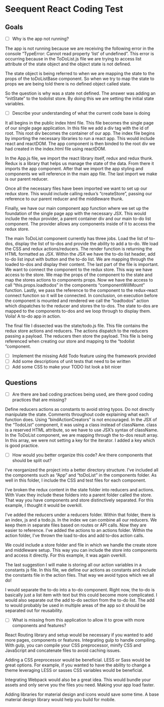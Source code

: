 # Seequent React Coding Test

## Goals

- [ ] Why is the app not running?

The app is not running because we are receiving the following error in the console “TypeError: Cannot read property ‘list’ of undefined”.  This error is occurring because in the ToDoList.js file we are trying to access list attribute of the state object and the object state is not defined. 

The state object is being referred to when we are mapping the state to the props of the toDoListBase component. So when we try to map the state to props we are being told there is no defined object called state.

So the question is why was a state not defined. The answer was adding an “initState” to the todolist store. By doing this we are setting the initial state variables. 

- [ ] Describe your understanding of what the current code base is doing

It all begins in the public index html file. This file becomes the single page of our single page application. In this file we add a div tag with the id of root. This root div becomes the container of our app. The index file begins by importing the necessary libraries to run a react app. This would include react and reactDOM. The app component is then binded to the root div we had created in the index.html file using reactDOM. 

In the App.js file, we import the react library itself,  redux and redux thunk. Redux is a library that helps us manage the state of the data. From there it imports the app component. After that we import the app styling and components we will reference in the main app file. The last import we make is our parent reducer.

Once all the necessary files have been imported we want to set up our redux store. This would include calling redux’s “createStore”, passing our reference to our parent reducer and the middleware thunk.

Finally, we have our main component app function where we set up the foundation of the single page app with the necessary JSX. This would include the redux provider, a parent container div and our main to-do list component. The provider allows any components inside of it to access the redux store.

The main ToDoList component currently has three jobs. Load the list of to-dos, display the list of to-dos and provide the ability to add a to-do.  We load the CSS and redux actions/reducers. The render function is returning the HTML formatted as JSX. Within the JSX we have the to-do list header, add to-do list input with button and the to-do list. We are mapping through the loaded to-dos and display their content. The last part of the file is important. We want to connect the component to the redux store. This way we have access to the store. We map the props of the component to the state and map the stores actions to components props. Now we have the access to call “this.props.loadtodos” in the components “componentWillMount” function. Lastly, we pass the reference to the component to the redux-react connect function so it will be connected. In conclusion, on execution before the component is mounted and rendered we call the “loadtodos” action which dispatches to the reducer and stores the to-dos. The state to-dos are mapped to the components to-dos and we loop through to display them. Voila! A to-do app in action. 

The final file I dissected was the state/todo.js file. This file contains the redux store actions and reducers. The actions dispatch to the reducers passing a payload. The reducers then store the payload. This file is being referenced when creating our store and mapping to the “todolist “component. 


- [ ] Implement the missing Add Todo feature using the framework provided
- [ ] Add some descriptions of unit tests that need to be written
- [ ] Add some CSS to make your TODO list look a bit nicer

## Questions

- [ ] Are there are bad coding practices being used, are there good coding practices that are missing?

Define reducers actions as constants to avoid string typos. Do not directly manipulate the state. Comments throughout code explaining what each function does. Using “bindActionCreators” is not encouraged.
In the JSX of the “TodoList” component, it was using a class instead of className. class is a reserved HTML attribute, so we have to use JSX’s syntax of className.
In the ToDoList component, we are mapping through the to-dos result array. In this array, we were not setting a key for the iterator. I added a key which is good practice.


- [ ] How would you better organize this code? Are there components that should be split out?

I’ve reorganized the project into a better directory structure. I’ve included all the components such as “App” and “toDoList” in the components folder. As well in this folder, I include the CSS and test files for each component.

I’ve broken the redux content in the state folder into reducers and actions. With Vuex they include these folders into a parent folder called the store. That way you have components and store distinctively separated. For this example, I thought it would be overkill. 

I’ve added the reducers under a reducers folder. Within that folder, there is an index, js and a todo.js. In the index we can combine all our reducers. We keep them in separate files based on routes or API calls. Now they are easier to reference. 
I’ve added the actions to an actions folder. Within the action folder, I’ve thrown the load to-dos and add to-dos action calls. 

We could include a store folder and file in which we handle the create store and middleware setup. This way you can include the store into components and access it directly. For this example, it was again overkill.

The last suggestion I will make is storing all our action variables in a constants js file. In this file, we define our actions as constants and include the constants file in the action files. That way we avoid typos which we all do!

I would separate the to-do into a to-do component. Right now, the to-do is basically just a list item with text but this could become more complicated. 
I would also separate out the add to-do section from the to-do list. The add to would probably be used in multiple areas of the app so it should be separated out for reusability. 


- [ ] What is missing from this application to allow it to grow with more components and features?

React Routing library and setup would be necessary if you wanted to add more pages, components or features. 
Integrating gulp to handle compiling. With gulp, you can compile your CSS preprocessor, minify CSS and JavaScript and concatenate files to avoid caching issues.

Adding a CSS preprocessor would be beneficial. LESS or Sass would be great options. For example, if you wanted to have the ability to change a theme leveraging LESS or sasses CSS variables would be beneficial. 

Integrating Webpack would also be a great idea. This would bundle your assets and only serve you the files you need. Making your app load faster.

Adding libraries for material design and icons would save some time. A base material design library would help you build for mobile. 
